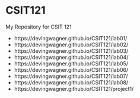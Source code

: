 # CSIT121
My Repository for CSIT 121
<ul>
  <li> https://devingwagner.github.io/CSIT121/lab01/</li>
  <li> https://devingwagner.github.io/CSIT121/lab02/</li>
  <li> https://devingwagner.github.io/CSIT121/lab03/</li>
  <li> https://devingwagner.github.io/CSIT121/lab04/</li>
  <li> https://devingwagner.github.io/CSIT121/lab05/</li>
  <li> https://devingwagner.github.io/CSIT121/lab06/</li>
  <li> https://devingwagner.github.io/CSIT121/lab07/</li>
  <li> https://devingwagner.github.io/CSIT121/lab08/</li>
  <li> https://devingwagner.github.io/CSIT121/project1/</li>
</ul>
